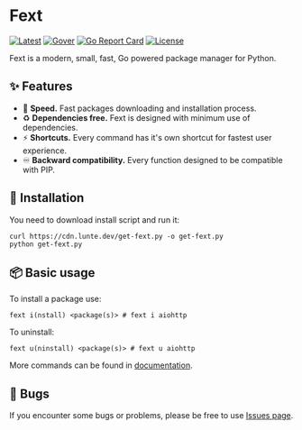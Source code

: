 # Fext
[![Latest](https://img.shields.io/github/v/release/fextpkg/cli)](https://github.com/fextpkg/cli/releases?latest)
[![Gover](https://img.shields.io/github/go-mod/go-version/fextpkg/cli?filename=fext%2Fgo.mod)](https://golang.org/dl/)
[![Go Report Card](https://goreportcard.com/badge/github.com/fextpkg/cli/fext)](https://goreportcard.com/report/github.com/fextpkg/cli/fext)
[![License](https://img.shields.io/github/license/fextpkg/cli)](https://github.com/fextpkg/cli/blob/main/LICENSE)

Fext is a modern, small, fast, Go powered package manager for Python.

## ✨ Features
- 🚀 **Speed.** Fast packages downloading and installation process.
- ♻️ **Dependencies free.** Fext is designed with minimum use of dependencies.
- ⚡ **Shortcuts.** Every command has it's own shortcut for fastest user experience.
- ♾️ **Backward compatibility.** Every function designed to be compatible with PIP.

## 💽 Installation
You need to download install script and run it: 
```shell
curl https://cdn.lunte.dev/get-fext.py -o get-fext.py
python get-fext.py
```

## 📦 Basic usage
To install a package use:
```shell
fext i(nstall) <package(s)> # fext i aiohttp
```
To uninstall:
```shell
fext u(ninstall) <package(s)> # fext u aiohttp
```
More commands can be found in [documentation](https://fext.lunte.dev/commands.html).

## 🚩 Bugs
If you encounter some bugs or problems, please be free to use [Issues page](https://github.com/fextpkg/cli/issues).
